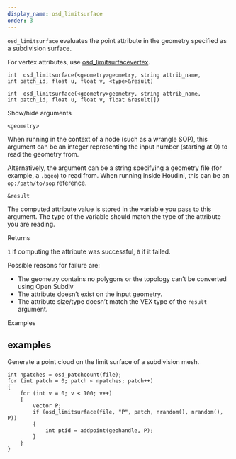 ```yaml
---
display_name: osd_limitsurface
order: 3
---
```

`osd_limitsurface` evaluates the point attribute in the geometry specified as a
subdivision surface.

For vertex attributes, use [osd_limitsurfacevertex](osd_limitsurfacevertex.html "Evaluates a vertex attribute at the subdivision limit surface using Open Subdiv.").

`int  osd_limitsurface(<geometry>geometry, string attrib_name, int patch_id, float u, float v, <type>&result)`

`int  osd_limitsurface(<geometry>geometry, string attrib_name, int patch_id, float u, float v, float &result[])`

Show/hide arguments

`<geometry>`

When running in the context of a node (such as a wrangle SOP), this argument can be an integer representing the input number (starting at 0) to read the geometry from.

Alternatively, the argument can be a string specifying a geometry file (for example, a `.bgeo`) to read from. When running inside Houdini, this can be an `op:/path/to/sop` reference.

`&result`

The computed attribute value is stored in the variable you pass to this argument.
The type of the variable should match the type of the attribute you are reading.

Returns

`1` if computing the attribute was successful, `0` if it failed.

Possible reasons for failure are:

- The geometry contains no polygons or the topology can’t be converted using Open Subdiv
- The attribute doesn’t exist on the input geometry.
- The attribute size/type doesn’t match the VEX type of the `result` argument.

Examples

## examples

Generate a point cloud on the limit surface of a subdivision mesh.

```vex
int npatches = osd_patchcount(file);
for (int patch = 0; patch < npatches; patch++)
{
    for (int v = 0; v < 100; v++)
    {
        vector P;
        if (osd_limitsurface(file, "P", patch, nrandom(), nrandom(), P))
        {
            int ptid = addpoint(geohandle, P);
        }
    }
}

```
